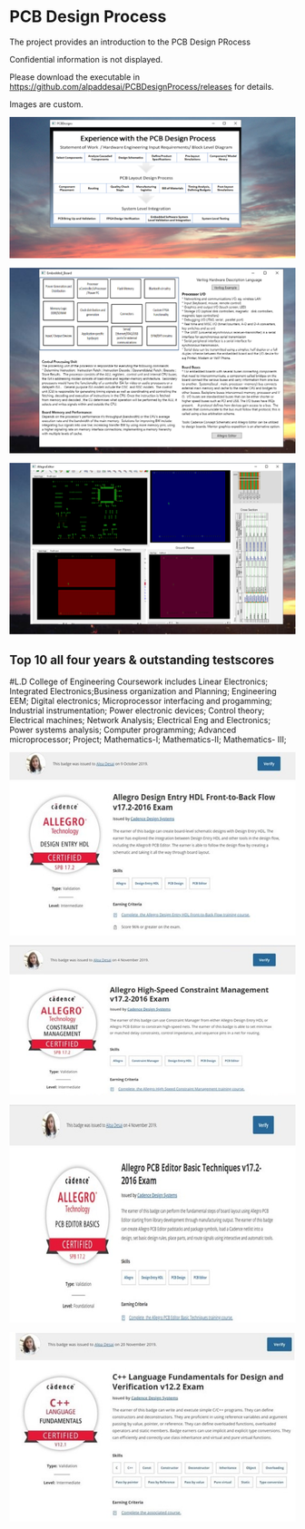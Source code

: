 # PCB Design Process

The project provides an introduction to the PCB Design PRocess

Confidential information is not displayed. 

Please download the executable in https://github.com/alpaddesai/PCBDesignProcess/releases for details. 

Images are custom. 

![image](PCB1.png)

![image](EmbeddedHardwareImage.png)

![image](AllegroEditorImage.png)

## Top 10 all four years & outstanding testscores
#L.D College of Engineering Coursework includes Linear Electronics; Integrated Electronics;Business organization and Planning; Engineering EEM; Digital electronics; Microprocessor interfacing and progamming; Industrial instrumentation; Power electronic devices; Control theory; Electrical machines;
Network Analysis; Electrical Eng and Electronics; Power systems analysis; Computer programming; Advanced microprocessor;  Project; Mathematics-I; Mathematics-II; Mathematics- III;  


![image](AllegroCertificate.jpg)

![image](AllegroHighSpeedConstraintManager.jpg)

![image](AllegroEditorCertificate.jpg)

![image](CplusplusDVCertificate.jpg)
